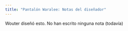 ```yaml
---
title: "Pantalón Waralee: Notas del diseñador"
---
```


<Fixme>Wouter diseñó esto. No han escrito ninguna nota (todavía)</Fixme>

